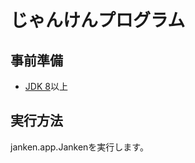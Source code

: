 # じゃんけんプログラム

## 事前準備

* [JDK 8](http://www.oracle.com/technetwork/java/javase/downloads/jdk8-downloads-2133151.html)以上

## 実行方法

janken.app.Jankenを実行します。

